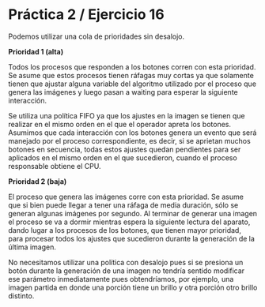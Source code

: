# Práctica 2 / Ejercicio 16

Podemos utilizar una cola de prioridades sin desalojo.

**Prioridad 1 (alta)**

Todos los procesos que responden a los botones corren con esta prioridad. Se asume que estos procesos tienen ráfagas muy cortas ya que solamente tienen que ajustar alguna variable del algoritmo utilizado por el proceso que genera las imágenes y luego pasan a waiting para esperar la siguiente interacción.

Se utiliza una política FIFO ya que los ajustes en la imagen se tienen que realizar en el mismo orden en el que el operador apreta los botones. Asumimos que cada interacción con los botones genera un evento que será manejado por el proceso correspondiente, es decir, si se aprietan muchos botones en secuencia, todas estos ajustes quedan pendientes para ser aplicados en el mismo orden en el que sucedieron, cuando el proceso responsable obtiene el CPU.

**Prioridad 2 (baja)**

El proceso que genera las imágenes corre con esta prioridad. Se asume que si bien puede llegar a tener una ráfaga de media duración, sólo se generan algunas imágenes por segundo. Al terminar de generar una imagen el proceso se va a dormir mientras espera la siguiente lectura del aparato, dando lugar a los procesos de los botones, que tienen mayor prioridad, para procesar todos los ajustes que sucedieron durante la generación de la última imagen.

No necesitamos utilizar una política con desalojo pues si se presiona un botón durante la generación de una imagen no tendría sentido modificar ese parámetro inmediatamente pues obtendríamos, por ejemplo, una imagen partida en donde una porción tiene un brillo y otra porción otro brillo distinto.
